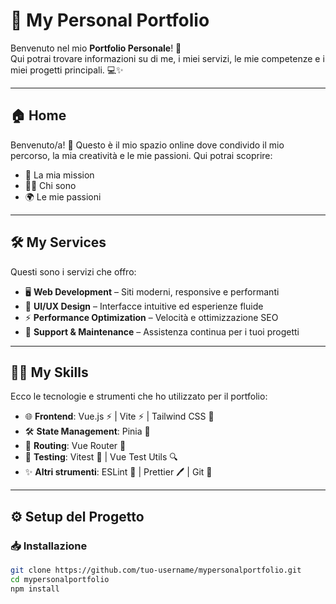 # 🌟 My Personal Portfolio

Benvenuto nel mio **Portfolio Personale**! 🚀  
Qui potrai trovare informazioni su di me, i miei servizi, le mie competenze e i miei progetti principali. 💻✨

---

## 🏠 Home
Benvenuto/a! 👋 Questo è il mio spazio online dove condivido il mio percorso, la mia creatività e le mie passioni. Qui potrai scoprire:
- 🎯 La mia mission
- 🧑‍💻 Chi sono
- 🌍 Le mie passioni

---

## 🛠️ My Services
Questi sono i servizi che offro:
- 🖥️ **Web Development** – Siti moderni, responsive e performanti
- 🎨 **UI/UX Design** – Interfacce intuitive ed esperienze fluide
- ⚡ **Performance Optimization** – Velocità e ottimizzazione SEO
- 🔧 **Support & Maintenance** – Assistenza continua per i tuoi progetti

---

## 🧑‍🎓 My Skills
Ecco le tecnologie e strumenti che ho utilizzato per il portfolio:
- 🌐 **Frontend**: Vue.js ⚡ | Vite ⚡ | Tailwind CSS 🎨
- 🛠️ **State Management**: Pinia 🍍
- 📡 **Routing**: Vue Router 🧭
- 🧪 **Testing**: Vitest 🧪 | Vue Test Utils 🔍
- ✨ **Altri strumenti**: ESLint 🧹 | Prettier 🖊️ | Git 🌳

---

## ⚙️ Setup del Progetto

### 📥 Installazione
```bash
git clone https://github.com/tuo-username/mypersonalportfolio.git
cd mypersonalportfolio
npm install
